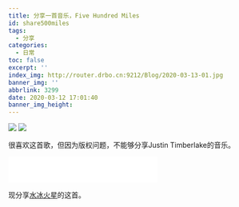 ```yaml
---
title: 分享一首音乐，Five Hundred Miles
id: share500miles
tags:
  - 分享
categories:
  - 日常
toc: false
excerpt: ''
index_img: http://router.drbo.cn:9212/Blog/2020-03-13-01.jpg
banner_img: ''
abbrlink: 3299
date: 2020-03-12 17:01:40
banner_img_height:
---
```




![](http://router.drbo.cn:9212/Blog/2020-03-13-01.jpg)
![](https://router.drbo.cn:9212/Blog/2020-03-13-01.jpg)


很喜欢这首歌，但因为版权问题，不能够分享Justin Timberlake的音乐。

<iframe frameborder="no" border="0" marginwidth="0" marginheight="0" width=298 height=52 src="//music.163.com/outchain/player?type=2&id=456869610&auto=1&height=32"></iframe>

现分享[水冰火星](https://music.163.com/artist?id=12256838)的这首。


